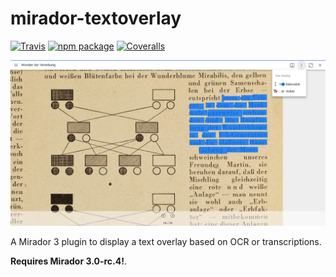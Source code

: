 # mirador-textoverlay

[![Travis][build-badge]][build]
[![npm package][npm-badge]][npm]
[![Coveralls][coveralls-badge]][coveralls]

![Screenshot][screenshot]

A Mirador 3 plugin to display a text overlay based on OCR or transcriptions.

**Requires Mirador 3.0-rc.4!**.

[build-badge]: https://img.shields.io/travis/user/repo/master.png?style=flat-square
[build]: https://travis-ci.org/user/repo

[npm-badge]: https://img.shields.io/npm/v/npm-package.png?style=flat-square
[npm]: https://www.npmjs.org/package/npm-package

[coveralls-badge]: https://img.shields.io/coveralls/user/repo/master.png?style=flat-square
[coveralls]: https://coveralls.io/github/user/repo

[screenshot]: doc/screenshot.png